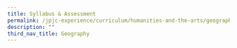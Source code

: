 ```yaml
---
title: Syllabus & Assessment
permalink: /jpjc-experience/curriculum/humanities-and-the-arts/geography/syllabus-and-assessment/
description: ""
third_nav_title: Geography
---
```

